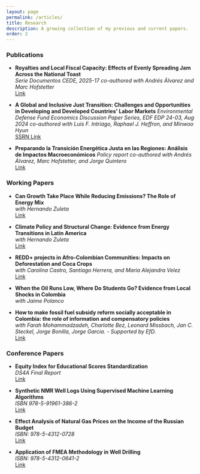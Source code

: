 ```yaml
---
layout: page
permalink: /articles/
title: Research
description: A growing collection of my previous and current papers.
order: 2
---
```


### Publications
- **Royalties and Local Fiscal Capacity: Effects of Evenly Spreading Jam Across the National Toast**  
  *Serie Documentos CEDE, 2025-17*
  *co-authored with Andrés Álvarez and Marc Hofstetter*  
  [Link](https://ideas.repec.org/p/col/000089/021389.html)

- **A Global and Inclusive Just Transition: Challenges and Opportunities in Developing and Developed Countries' Labor Markets**
  *Environmental Defense Fund Economics Discussion Paper Series, EDF EDP 24-03, Aug 2024*
  *co-authored with Luis F. Intriago, Raphael J. Heffron, and Minwoo Hyun*  
  [SSRN Link](https://papers.ssrn.com/sol3/papers.cfm?abstract_id=4927054)

- **Preparando la Transición Energética Justa en las Regiones: Análisis de Impactos Macroeconómicos** 
  *Policy report*
  *co-authored with Andrés Álvarez, Marc Hofstetter, and Jorge Quintero*  
  [Link](https://drive.google.com/file/d/1GrqKq97daDK4Y_TtNg9b-AISaHIokySr/view?usp=sharing)


### Working Papers
- **Can Growth Take Place While Reducing Emissions? The Role of Energy Mix**  
  *with Hernando Zuleta*  
  [Link](https://github.com/brigitte-castaneda/brigitte-castaneda.github.io/blob/506517921f3871f335ded852451211b83a969a4b/assets/docs/Can_growth_take_place_while_reducing_emissions.pdf)

- **Climate Policy and Structural Change: Evidence from Energy Transitions in Latin America**  
  *with Hernando Zuleta*  
  [Link](https://github.com/brigitte-castaneda/brigitte-castaneda.github.io/blob/02c28593dc3809e0be0a6ee34501ee10b994035b/assets/docs/Structural_change_and_climate_policies.pdf)

- **REDD+ projects in Afro-Colombian Communities: Impacts on Deforestation and Coca Crops**  
  *with Carolina Castro, Santiago Herrera, and Maria Alejandra Velez*  
  [Link](https://www.youtube.com/watch?v=xU4Jb-72xrM&ab_channel=17thBiennialConference)

- **When the Oil Runs Low, Where Do Students Go? Evidence from Local Shocks in Colombia**  
  *with Jaime Polanco*  
  
- **How to make fossil fuel subsidy reform socially acceptable in Colombia: the role of information and compensatory policies**  
  *with Farah Mohammadzadeh, Charlotte Bez, Leonard Missbach, Jan C. Steckel, Jorge Bonilla, Jorge Garcia. - Supported by EfD.*  
  [Link](https://www.youtube.com/watch?v=xU4Jb-72xrM&ab_channel=17thBiennialConference)
  

### Conference Papers
- **Equity Index for Educational Scores Standardization**  
  *DS4A Final Report*  
  [Link](https://drive.google.com/file/d/1dAOAYl9Zv2LbpIC8MDnJCwkkivqwOJCI/view?usp=sharing)

- **Synthetic NMR Well Logs Using Supervised Machine Learning Algorithms**  
  *ISBN 978-5-91961-386-2*  
  [Link](https://drive.google.com/file/d/1gaiunCyO6SVvDadLXZSwF9eqf6o0Nv4-/view?usp=sharing)

- **Effect Analysis of Natural Gas Prices on the Income of the Russian Budget**  
  *ISBN: 978-5-4312-0728*  
  [Link](https://elibrary.ru/item.asp?id=41324383)

- **Application of FMEA Methodology in Well Drilling**  
  *ISBN: 978-5-4312-0641-2*  
  [Link](https://elibrary.ru/item.asp?id=35659175) 

